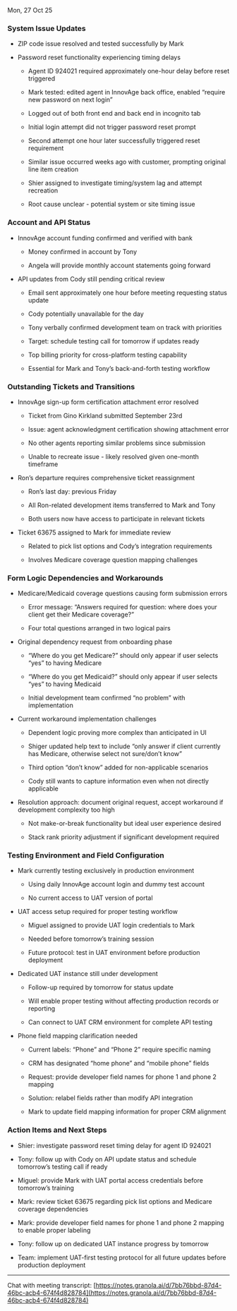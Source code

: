 

Mon, 27 Oct 25

### System Issue Updates

- ZIP code issue resolved and tested successfully by Mark
    
- Password reset functionality experiencing timing delays
    
    - Agent ID 924021 required approximately one-hour delay before reset triggered
        
    - Mark tested: edited agent in InnovAge back office, enabled “require new password on next login”
        
    - Logged out of both front end and back end in incognito tab
        
    - Initial login attempt did not trigger password reset prompt
        
    - Second attempt one hour later successfully triggered reset requirement
        
    - Similar issue occurred weeks ago with customer, prompting original line item creation
        
    - Shier assigned to investigate timing/system lag and attempt recreation
        
    - Root cause unclear - potential system or site timing issue
        

### Account and API Status

- InnovAge account funding confirmed and verified with bank
    
    - Money confirmed in account by Tony
        
    - Angela will provide monthly account statements going forward
        
- API updates from Cody still pending critical review
    
    - Email sent approximately one hour before meeting requesting status update
        
    - Cody potentially unavailable for the day
        
    - Tony verbally confirmed development team on track with priorities
        
    - Target: schedule testing call for tomorrow if updates ready
        
    - Top billing priority for cross-platform testing capability
        
    - Essential for Mark and Tony’s back-and-forth testing workflow
        

### Outstanding Tickets and Transitions

- InnovAge sign-up form certification attachment error resolved
    
    - Ticket from Gino Kirkland submitted September 23rd
        
    - Issue: agent acknowledgment certification showing attachment error
        
    - No other agents reporting similar problems since submission
        
    - Unable to recreate issue - likely resolved given one-month timeframe
        
- Ron’s departure requires comprehensive ticket reassignment
    
    - Ron’s last day: previous Friday
        
    - All Ron-related development items transferred to Mark and Tony
        
    - Both users now have access to participate in relevant tickets
        
- Ticket 63675 assigned to Mark for immediate review
    
    - Related to pick list options and Cody’s integration requirements
        
    - Involves Medicare coverage question mapping challenges
        

### Form Logic Dependencies and Workarounds

- Medicare/Medicaid coverage questions causing form submission errors
    
    - Error message: “Answers required for question: where does your client get their Medicare coverage?”
        
    - Four total questions arranged in two logical pairs
        
- Original dependency request from onboarding phase
    
    - “Where do you get Medicare?” should only appear if user selects “yes” to having Medicare
        
    - “Where do you get Medicaid?” should only appear if user selects “yes” to having Medicaid
        
    - Initial development team confirmed “no problem” with implementation
        
- Current workaround implementation challenges
    
    - Dependent logic proving more complex than anticipated in UI
        
    - Shiger updated help text to include “only answer if client currently has Medicare, otherwise select not sure/don’t know”
        
    - Third option “don’t know” added for non-applicable scenarios
        
    - Cody still wants to capture information even when not directly applicable
        
- Resolution approach: document original request, accept workaround if development complexity too high
    
    - Not make-or-break functionality but ideal user experience desired
        
    - Stack rank priority adjustment if significant development required
        

### Testing Environment and Field Configuration

- Mark currently testing exclusively in production environment
    
    - Using daily InnovAge account login and dummy test account
        
    - No current access to UAT version of portal
        
- UAT access setup required for proper testing workflow
    
    - Miguel assigned to provide UAT login credentials to Mark
        
    - Needed before tomorrow’s training session
        
    - Future protocol: test in UAT environment before production deployment
        
- Dedicated UAT instance still under development
    
    - Follow-up required by tomorrow for status update
        
    - Will enable proper testing without affecting production records or reporting
        
    - Can connect to UAT CRM environment for complete API testing
        
- Phone field mapping clarification needed
    
    - Current labels: “Phone” and “Phone 2” require specific naming
        
    - CRM has designated “home phone” and “mobile phone” fields
        
    - Request: provide developer field names for phone 1 and phone 2 mapping
        
    - Solution: relabel fields rather than modify API integration
        
    - Mark to update field mapping information for proper CRM alignment
        

### Action Items and Next Steps

- Shier: investigate password reset timing delay for agent ID 924021
    
- Tony: follow up with Cody on API update status and schedule tomorrow’s testing call if ready
    
- Miguel: provide Mark with UAT portal access credentials before tomorrow’s training
    
- Mark: review ticket 63675 regarding pick list options and Medicare coverage dependencies
    
- Mark: provide developer field names for phone 1 and phone 2 mapping to enable proper labeling
    
- Tony: follow up on dedicated UAT instance progress by tomorrow
    
- Team: implement UAT-first testing protocol for all future updates before production deployment
    

---

Chat with meeting transcript: [https://notes.granola.ai/d/7bb76bbd-87d4-46bc-acb4-674f4d828784](https://notes.granola.ai/d/7bb76bbd-87d4-46bc-acb4-674f4d828784)
